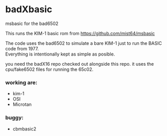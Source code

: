 # badXbasic
msbasic for the bad6502

This runs the KIM-1 basic rom from https://github.com/mist64/msbasic  
  
The code uses the bad6502 to simulate a bare KIM-1 just to run the BASIC code from 1977.  
Everything is intentionally kept as simple as posible.  

you need the badX16 repo checked out alongside this repo.
it uses the cpu/fake6502 files for running the 65c02.

### working are:
 - kim-1
 - OSI
 - Microtan

### buggy:
  - cbmbasic2

